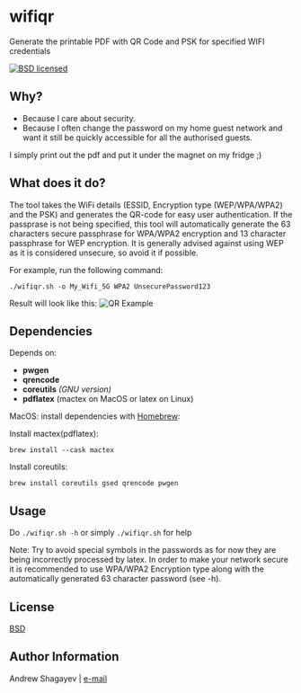# wifiqr
Generate the printable PDF with QR Code and PSK for specified WIFI credentials

[![BSD licensed][bsd-badge]][bsd-link]

## Why?
 - Because I care about security.
 - Because I often change the password on my home guest network and want it still be quickly accessible for all the authorised guests.

I simply print out the pdf and put it under the magnet on my fridge ;)

## What does it do?
The tool takes the WiFi details (ESSID, Encryption type (WEP/WPA/WPA2) and the PSK) and generates the QR-code for easy
user authentication.
If the passprase is not being specified, this tool will automatically generate the 63 characters secure passphrase for
WPA/WPA2 encryption and 13 character passphrase for WEP encryption. It is generally advised against using WEP as it is
considered unsecure, so avoid it if possible.

For example, run the following command:

	./wifiqr.sh -o My_Wifi_5G WPA2 UnsecurePassword123

Result will look like this:
![QR Example](imgs/example.png)

## Dependencies
Depends on:

  - **pwgen**
  - **qrencode**
  - **coreutils** *(GNU version)*
  - **pdflatex** (mactex on MacOS or latex on Linux)

MacOS: install dependencies with [Homebrew][homebrew]:

Install mactex(pdflatex):

	brew install --cask mactex

Install coreutils:

	brew install coreutils gsed qrencode pwgen

## Usage

Do `./wifiqr.sh -h` or simply `./wifiqr.sh` for help

Note: Try to avoid special symbols in the passwords as for now they are being incorrectly processed by latex.
In order to make your network secure it is recommended to use WPA/WPA2 Encryption type along with the automatically generated 63
character password (see -h).

## License

[BSD][bsd-link]

## Author Information

Andrew Shagayev | [e-mail](mailto:drewshg@gmail.com)

[bsd-badge]: https://img.shields.io/badge/license-BSD-blue.svg
[bsd-link]: https://raw.githubusercontent.com/drew-kun/gpgbackup/master/LICENSE
[homebrew]: http://brew.sh/
